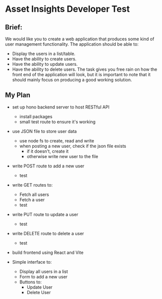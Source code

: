 # Asset Insights Developer Test

## Brief:

We would like you to create a web application that produces some kind of user management functionality. The application should be able to:

- Display the users in a list/table.
- Have the ability to create users.
- Have the ability to update users.
- Have the ability to delete users. The task gives you free rain on how the front end of the application will look, but it is important to note that it should mainly focus on producing a good working solution.

## My Plan

- set up hono backend server to host RESTful API
  - install packages
  - small test route to ensure it's working
- use JSON file to store user data
  - use node fs to create, read and write
  - when posting a new user, check if the json file exists
    - if it doesn't, create it
    - otherwise write new user to the file
- write POST route to add a new user
  - test
- write GET routes to:
  - Fetch all users
  - Fetch a user
  - test
- write PUT route to update a user
  - test
- write DELETE route to delete a user

  - test

- build frontend using React and Vite
- Simple interface to:
  - Display all users in a list
  - Form to add a new user
  - Buttons to:
    - Update User
    - Delete User
